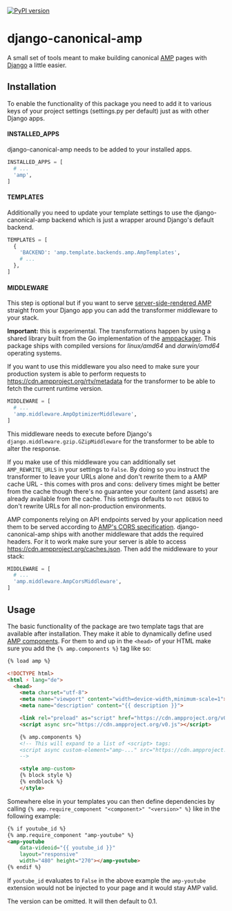 [![PyPI version](https://badge.fury.io/py/django-canonical-amp.svg)](https://badge.fury.io/py/django-canonical-amp)

# django-canonical-amp

A small set of tools meant to make building canonical [AMP](https://amp.dev) pages with [Django](https://www.djangoproject.com/) a little easier.

## Installation

To enable the functionality of this package you need to add it to various keys of your project settings (settings.py per default) just as with other Django apps.

#### INSTALLED_APPS
django-canonical-amp needs to be added to your installed apps.

```python
INSTALLED_APPS = [
  # ...
  'amp',
]
```

#### TEMPLATES
Additionally you need to update your template settings to use the django-canonical-amp backend which is just a wrapper around Django's default backend.


```python
TEMPLATES = [
  {
    'BACKEND': 'amp.template.backends.amp.AmpTemplates',
    # ...
  },
]
```

#### MIDDLEWARE
This step is optional but if you want to serve [server-side-rendered AMP](https://github.com/ampproject/amphtml/blob/master/spec/amp-cache-modifications.md) straight from your Django app you can add the transformer middleware to your stack.

**Important:** this is experimental. The transformations happen by using a shared library built from the Go implementation of the [amppackager](https://github.com/ampproject/amppackager/tree/releases/transformer). This package ships with compiled versions for *linux/amd64* and *darwin/amd64* operating systems.

If you want to use this middleware you also need to make sure your production system is able to perform requests to https://cdn.ampproject.org/rtv/metadata for the transformer to be able to fetch the current runtime version.

```python
MIDDLEWARE = [
  # ...
  'amp.middleware.AmpOptimizerMiddleware',
]
```

This middleware needs to execute before Django's `django.middleware.gzip.GZipMiddleware` for the transformer to be able to alter the response.

If you make use of this middleware you can additionally set `AMP_REWRITE_URLS` in your settings to `False`. By doing so you instruct the transformer to leave your URLs alone and don't rewrite them to a AMP cache URL - this comes with pros and cons: delivery times might be better from the cache though there's no guarantee your content (and assets) are already available from the cache. This settings defaults to `not DEBUG` to don't rewrite URLs for all non-production environments.

AMP components relying on API endpoints served by your application need them to be served according to [AMP's CORS specification](https://amp.dev/documentation/guides-and-tutorials/learn/amp-caches-and-cors/amp-cors-requests). django-canonical-amp ships with another middleware that adds the required headers. For it to work make sure your server is able to access https://cdn.ampproject.org/caches.json. Then add the middleware to your stack:

```python
MIDDLEWARE = [
  # ...
  'amp.middleware.AmpCorsMiddleware',
]
```

## Usage
The basic functionality of the package are two template tags that are available after installation. They make it able to dynamically define used [AMP components](https://amp.dev/documentation/components/). For them to and up in the `<head>` of your HTML make sure you add the `{% amp.components %}` tag like so:

```html
{% load amp %}

<!DOCTYPE html>
<html ⚡ lang="de">
  <head>
    <meta charset="utf-8">
    <meta name="viewport" content="width=device-width,minimum-scale=1">
    <meta name="description" content="{{ description }}">

    <link rel="preload" as="script" href="https://cdn.ampproject.org/v0.js">
    <script async src="https://cdn.ampproject.org/v0.js"></script>

    {% amp.components %}
    <!-- This will expand to a list of <script> tags:
    <script async custom-element="amp-..." src="https://cdn.ampproject.org/v0/amp-...-0.1.js"></script>
    -->

    <style amp-custom>
    {% block style %}
    {% endblock %}
    </style>
```

Somewhere else in your templates you can then define dependencies by calling `{% amp.require_component "<component>" "<version>" %}` like in the following example:

```html
{% if youtube_id %}
{% amp.require_component "amp-youtube" %}
<amp-youtube
    data-videoid="{{ youtube_id }}"
    layout="responsive"
    width="480" height="270"></amp-youtube>
{% endif %}
```

 If `youtube_id` evaluates to `False` in the above example the `amp-youtube` extension would not be injected to your page and it would stay AMP valid.

The version can be omitted. It will then default to 0.1.

